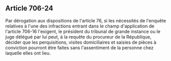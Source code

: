 Article 706-24
----
Par dérogation aux dispositions de l'article 76, si les nécessités de l'enquête
relatives à l'une des infractions entrant dans le champ d'application de
l'article 706-16 l'exigent, le président du tribunal de grande instance ou le
juge délégué par lui peut, à la requête du procureur de la République, décider
que les perquisitions, visites domiciliaires et saisies de pièces à conviction
pourront être faites sans l'assentiment de la personne chez laquelle elles ont
lieu.
